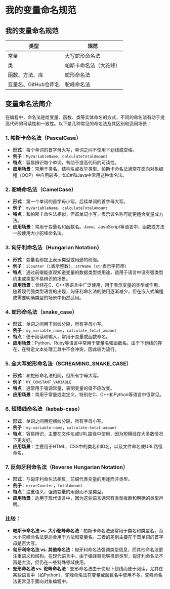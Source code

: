 # 我的变量命名规范

## 我的变量命名规范

|类型|规范|
|-|-|
|常量|大写蛇形命名法|
|类|帕斯卡命名法（大驼峰）|
|函数、方法、库|蛇形命名法|
|变量名、GitHub仓库名|驼峰命名法|

## 变量命名法简介

在编程中，命名法是给变量、函数、类等实体命名的方式，不同的命名法有助于提高代码的可读性和一致性。以下是几种常见的命名法及其区别和适用场景：

### 1. **帕斯卡命名法（PascalCase）**
   - **形式**：每个单词的首字母大写，单词之间不使用下划线或空格。
   - **例子**：`MyVariableName`，`CalculateTotalAmount`
   - **特点**：容易辨识每个单词，有助于提高代码的可读性。
   - **应用场景**：常用于类名、结构名或枚举类型。帕斯卡命名法通常在面向对象编程（OOP）中应用较多，如C#和Java中常用这种命名法。

### 2. **驼峰命名法（CamelCase）**
   - **形式**：第一个单词的首字母小写，后续单词的首字母大写。
   - **例子**：`myVariableName`，`calculateTotalAmount`
   - **特点**：和帕斯卡命名法相似，但首单词小写，表示该名称可能更适合变量或方法。
   - **应用场景**：常用于变量名和函数名。Java、JavaScript等语言中，函数或方法一般使用大小驼峰命名法。

### 3. **匈牙利命名法（Hungarian Notation）**
   - **形式**：变量名前加上表示类型或用途的前缀。
   - **例子**：`iCounter`（`i`表示整数），`strName`（`str`表示字符串）
   - **特点**：通过前缀能直观知道变量的数据类型或用途，适用于语言中没有强类型约束或类型不易辨识的场景。
   - **应用场景**：曾经在C、C++等语言中广泛使用，用于表示变量的类型或作用。随着现代强类型语言的出现，匈牙利命名法的使用逐渐减少，但在嵌入式编程或需要明确类型的场景中仍然适用。

### 4. **蛇形命名法（snake_case）**
   - **形式**：单词之间用下划线分隔，所有字母小写。
   - **例子**：`my_variable_name`，`calculate_total_amount`
   - **特点**：便于阅读和输入，常用于变量或函数命名。
   - **应用场景**：Python、Ruby等语言中常用于变量名和函数名。由于下划线的存在，在特定文本处理工具中不会冲突，因此较为流行。

### 5. **全大写蛇形命名法（SCREAMING_SNAKE_CASE）**
   - **形式**：和蛇形命名法相同，但所有字母大写。
   - **例子**：`MY_CONSTANT_VARIABLE`
   - **特点**：通常用于强调常量，表明变量的值不应改变。
   - **应用场景**：常用于常量或宏定义，特别在C、C++和Python等语言中很常见。

### 6. **短横线命名法（kebab-case）**
   - **形式**：单词之间用短横线分隔，所有字母小写。
   - **例子**：`my-variable-name`，`calculate-total-amount`
   - **特点**：容易辨识，主要在文件名或URL路径中使用，因为短横线在大多数情况下更友好。
   - **应用场景**：主要用于HTML、CSS中的类名和ID名，以及文件命名或URL路径命名。

### 7. **反匈牙利命名法（Reverse Hungarian Notation）**
   - **形式**：与匈牙利命名法相反，前缀代表变量的用途而非类型。
   - **例子**：`errorCounter`，`totalAmount`
   - **特点**：注重语义，强调变量的用途而不是类型。
   - **应用场景**：适用于现代语言中，因为这些语言通常有类型推断和明确的类型声明。

### 比较：
- **帕斯卡命名法 vs. 大小驼峰命名法**：帕斯卡命名法通常用于类名和类型名，而大小驼峰命名法更适合用于方法和变量名。二者的差别主要在于首单词的首字母是否大写。
- **匈牙利命名法 vs. 其他命名法**：匈牙利命名法强调类型信息，而其他命名法更注重语义和结构。在现代语言中，由于编译器能够推断类型，匈牙利命名法不再是主流，但仍在一些特殊领域使用。
- **蛇形命名法 vs. 驼峰命名法**：蛇形命名法由于使用下划线而便于阅读，尤其在某些语言中（如Python），驼峰命名法在变量或函数名中使用不多。驼峰命名法更常见于面向对象编程中。